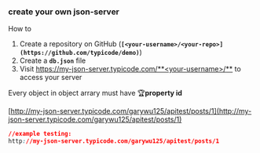 ### create your own json-server

How to

1. Create a repository on GitHub (**`[<your-username>/<your-repo>](https://github.com/typicode/demo)`**)
2. Create a **`db.json`** file
3. Visit [https://my-json-server.typicode.com/**<your-username>/<your-repo>**](https://my-json-server.typicode.com/typicode/demo) to access your server

Every object in object arrary must have 🏆**property id**

[http://my-json-server.typicode.com/garywu125/apitest/posts/1](http://my-json-server.typicode.com/garywu125/apitest/posts/1)

```css
//example testing:
http://my-json-server.typicode.com/garywu125/apitest/posts/1
```
